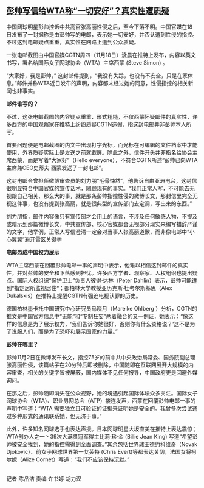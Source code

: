 <!--1637229871000-->
[彭帅写信给WTA称“一切安好”？真实性遭质疑](https://www.rfa.org/mandarin/yataibaodao/zhengzhi/cm1118a-11182021050303.html)
------

<p>中国网球明星彭帅控诉中共高官张高丽性侵之后，至今下落不明。中国官媒在18日发布了一封据称是由彭帅写的电邮，表示她一切安好，并否认遭到性侵的指控。不过这封电邮疑点重重，真实性在网路上遭到公众质疑。</p><p>一张电邮截图由中国官媒CGTN周四（11月18日）淩晨在推特上发布，内容以英文书写，署名给国际女子网球协会（WTA）主席西蒙 (Steve Simon) 。</p><p>“大家好，我是彭帅，” 这封邮件提到，“我没有失踪，也没有不安全，只是在家休息。”邮件并称WTA近日发布的声明，内容都未经过她的同意，性侵指控的相关新闻也非事实。</p><p><strong>邮件谁写的？</strong></p><p>不过，这张电邮截图的内容疑点重重、形式粗糙，不仅西蒙怀疑邮件的真实性，许多西方的中国观察家在推特上纷纷质疑CGTN造假，指这封电邮并非彭帅本人所写。</p><p>首要问题便是电邮截图的内文中出现打字光标，而光标在可编辑的文件档案中才能使用，外界质疑实际上是发送之前就截屏。除此之外，信件开头并非指名给协会主席西蒙，而是写着“大家好”（Hello everyone），不符合CGTN所述“彭帅已向WTA主席兼CEO史蒂夫·西蒙发送了一封电邮”。</p><p>这封电邮令曾担任微博审查员的刘力朋“毛骨悚然”，他告诉自由亚洲电台，这封信很明显符合中国官媒的宣传话术，罔顾现有的事实。“我们正常人写，不可能去无视跟自己相关、那么大的事，就是那条彭帅指控性侵的微博长文，那封信里完全无视这件事，也没有提到张高丽，就是很典型的宣传部门去定调，写出来的东西。”</p><p>刘力朋指，邮件内容像只有宣传部才会用上的语言，不涉及任何敏感人物，不提及或暗示到那篇微博长文，中共宣传部、核心官媒都会无视部分现实来编写措辞严谨的文字，他举例，正常人写信澄清一定会对当事人张高丽道歉，而非像电邮中“小心翼翼”避开雷区关键字</p><p><strong>电邮恐成中国权力展示</strong></p><p>WTA主席西蒙在回覆彭帅电邮一事的声明中表示，他难以相信这封邮件的真实性，并对彭帅的安全和下落感到担忧。许多西方学者、观察家、人权组织也提出疑点。国际人权组织“保护卫士”负责人彼得·达林（Peter Dahlin）表示，彭帅可能遭到“指定居所监视居住“；都柏林大学教授亚历克斯·杜考尔斯基思（Alex Dukalskis）在推特上提醒CGTN有强迫电视认罪的历史。</p><p>德国柏林墨卡托中国研究中心研究员马晓月（Mareike Ohlberg ）分析，CGTN的推文是中国官方信息中“无能”和“专制狂妄”两着融合的又一例证，她表示：“像这样的信息是为了展示权力，‘我们告诉你她很好，否则你有什么资格说？’这不是为了说服人们，而是为了恐吓和展示国家的力量。”</p><p><strong>彭帅在哪里？</strong></p><p>彭帅11月2日在微博发布长文，指控75岁的前中共中央政治局常委、国务院副总理张高丽性侵，该篇帖子在20分钟后即被删除，中国随即在互联网展开大规模的内容审查，相关的关键字皆被屏蔽，国内媒体不见任何报导，中国政府更是回避外媒询问。</p><p>在那之后，彭帅随即消失在公众视野，她的境遇引起国际体坛众多关注。国际女子网球协会（WTA）、职业男网总会（ATP）接连发声，西蒙在回覆彭帅电邮一事的声明中写道：“WTA 需要独立且可验证的证据来证明她是安全的。我曾多次尝试通过多种形式的通讯联系她，但无济于事。” </p><p>此外，许多知名网球选手也表达声援。日本网球明星大坂直美在推特上表达震惊；WTA创办人之一丶39次大满贯冠军得主比莉·珍·金 (Billie Jean King) 写道“希望彭帅被安全找到，她的指控需得到全面调查。”其余包括世界球王德约科维奇（Novak Djokovic）、前女子网球世界第一艾芙特 (Chris Evert)等都表达关切，法国女将柯尔妮（Alize Cornet）写道：“我们不应该保持沉默。”</p><p><br/>记者 陈品洁 责编 许书婷 胡力汉</p>

